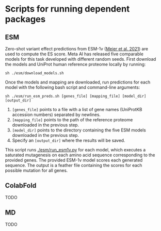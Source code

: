 # Scripts for running dependent packages

## ESM

Zero-shot variant effect predictions from ESM-1v ([Meier et al. 2021](https://www.biorxiv.org/content/10.1101/2021.07.09.450648v2)) are used to compute the ES score. Meta AI has released five comparable models for this task developed with different random seeds. First download the models and UniProt human reference proteome locally by running:

`sh ./esm/download_models.sh`

Once the models and mapping are downloaded, run predictions for each model with the following bash script and command-line arguments:

`sh ./esm/run_esm_preds.sh [genes_file] [mapping_file] [model_dir] [output_dir]`

1. `[genes_file]` points to a file with a list of gene names (UniProtKB accession numbers) separated by newlines.
2. `[mapping_file]` points to the path of the reference proteome downloaded in the previous step. 
3. `[model_dir]` points to the directory containing the five ESM models downloaded in the previous step.
4. Specify an `[output_dir]` where the results will be saved.

This script runs [./esm/run_esm1v.py](./esm/run_esm1v.py) for each model, which executes a saturated mutagenesis on each amino acid sequence corresponding to the provided genes. The provided ESM-1v model scores each generated sequence. The output is a feather file containing the scores for each possible mutation for all genes. 

## ColabFold

TODO

## MD

TODO
